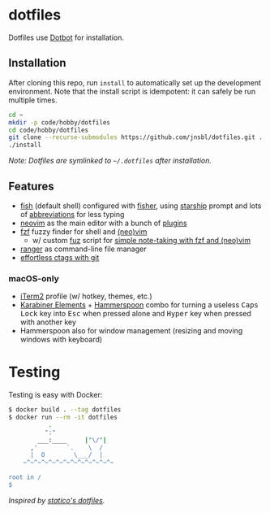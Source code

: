 # dotfiles

Dotfiles use [Dotbot](https://github.com/anishathalye/dotbot) for installation.

## Installation

After cloning this repo, run `install` to automatically set up the development environment. Note that the install script is idempotent: it can safely be run multiple times.

```bash
cd ~
mkdir -p code/hobby/dotfiles
cd code/hobby/dotfiles
git clone --recurse-submodules https://github.com/jnsbl/dotfiles.git .
./install
```

_Note: Dotfiles are symlinked to `~/.dotfiles` after installation._

## Features

- [fish](https://fishshell.com/) (default shell) configured with [fisher](https://github.com/jorgebucaran/fisher), using [starship](https://starship.rs/) prompt and lots of [abbreviations](https://github.com/jnsbl/dotfiles/blob/master/fish/config.fish) for less typing
- [neovim](https://neovim.io/) as the main editor with a bunch of [plugins](https://github.com/jnsbl/dotfiles/blob/master/neovim/settings/main.vimrc)
- [fzf](https://github.com/junegunn/fzf) fuzzy finder for shell and [(neo)vim](https://github.com/junegunn/fzf.vim)
  - w/ custom [fuz](https://github.com/jnsbl/dotfiles/blob/master/bin/fuz) script for [simple note-taking with fzf and (neo)vim](https://medium.com/adorableio/simple-note-taking-with-fzf-and-vim-2a647a39cfa)
- [ranger](https://github.com/ranger/ranger) as command-line file manager
- [effortless ctags with git](https://tbaggery.com/2011/08/08/effortless-ctags-with-git.html)

### macOS-only

- [iTerm2](https://iterm2.com/) profile (w/ hotkey, themes, etc.)
- [Karabiner Elements](https://karabiner-elements.pqrs.org/) + [Hammerspoon](https://www.hammerspoon.org/) combo for turning a useless <kbd>Caps Lock</kbd> key into <kbd>Esc</kbd> when pressed alone and <kbd>Hyper</kbd> key when pressed with another key
- Hammerspoon also for window management (resizing and moving windows with keyboard)

# Testing

Testing is easy with Docker:

```bash
$ docker build . --tag dotfiles
$ docker run --rm -it dotfiles
           .
          ":"
        ___:____     |"\/"|
      ,'        `.    \  /
      |  O        \___/  |
    ~^~^~^~^~^~^~^~^~^~^~^~^~

root in /
$
```
_Inspired by [statico's dotfiles](https://github.com/statico/dotfiles)._
